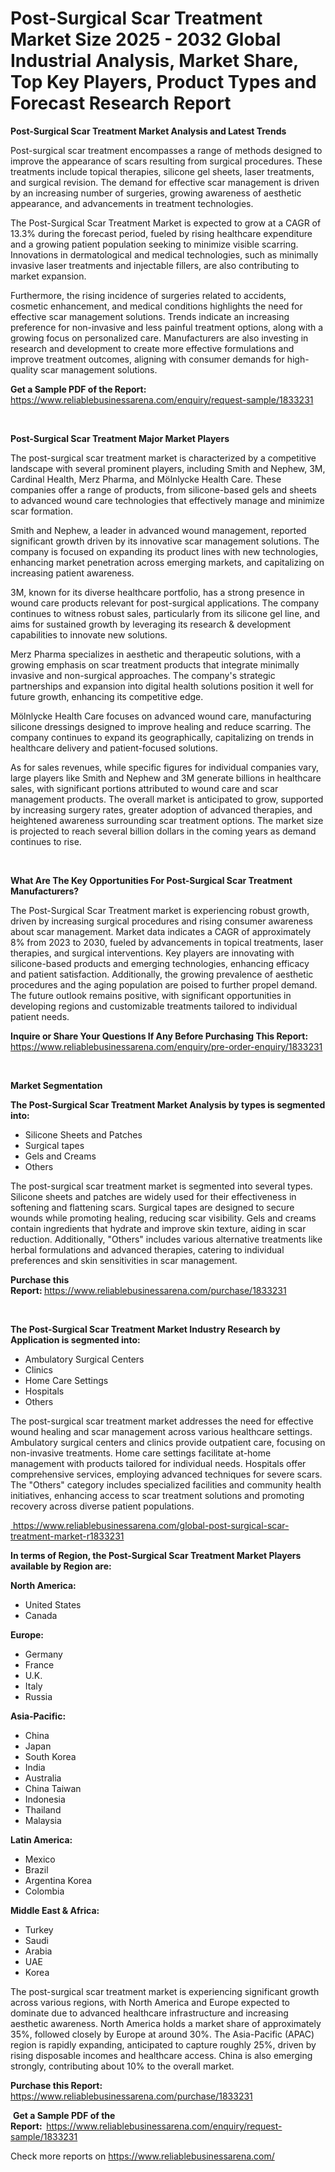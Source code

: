 <p><h1>Post-Surgical Scar Treatment Market Size 2025 - 2032 Global Industrial Analysis, Market Share, Top Key Players, Product Types and Forecast Research Report</h1></p><p><strong>Post-Surgical Scar Treatment Market Analysis and Latest Trends</strong></p>
<p><p>Post-surgical scar treatment encompasses a range of methods designed to improve the appearance of scars resulting from surgical procedures. These treatments include topical therapies, silicone gel sheets, laser treatments, and surgical revision. The demand for effective scar management is driven by an increasing number of surgeries, growing awareness of aesthetic appearance, and advancements in treatment technologies. </p><p>The Post-Surgical Scar Treatment Market is expected to grow at a CAGR of 13.3% during the forecast period, fueled by rising healthcare expenditure and a growing patient population seeking to minimize visible scarring. Innovations in dermatological and medical technologies, such as minimally invasive laser treatments and injectable fillers, are also contributing to market expansion. </p><p>Furthermore, the rising incidence of surgeries related to accidents, cosmetic enhancement, and medical conditions highlights the need for effective scar management solutions. Trends indicate an increasing preference for non-invasive and less painful treatment options, along with a growing focus on personalized care. Manufacturers are also investing in research and development to create more effective formulations and improve treatment outcomes, aligning with consumer demands for high-quality scar management solutions.</p></p>
<p><strong>Get a Sample PDF of the Report:&nbsp;</strong> <a href="https://www.reliablebusinessarena.com/enquiry/request-sample/1833231?utm_campaign=2383&utm_medium=2&utm_source=Github&utm_content=ia&utm_term=26032025&utm_id=post-surgical-scar-treatment">https://www.reliablebusinessarena.com/enquiry/request-sample/1833231</a></p>
<p>&nbsp;</p>
<p><strong>Post-Surgical Scar Treatment Major Market Players</strong></p>
<p><p>The post-surgical scar treatment market is characterized by a competitive landscape with several prominent players, including Smith and Nephew, 3M, Cardinal Health, Merz Pharma, and Mölnlycke Health Care. These companies offer a range of products, from silicone-based gels and sheets to advanced wound care technologies that effectively manage and minimize scar formation.</p><p>Smith and Nephew, a leader in advanced wound management, reported significant growth driven by its innovative scar management solutions. The company is focused on expanding its product lines with new technologies, enhancing market penetration across emerging markets, and capitalizing on increasing patient awareness.</p><p>3M, known for its diverse healthcare portfolio, has a strong presence in wound care products relevant for post-surgical applications. The company continues to witness robust sales, particularly from its silicone gel line, and aims for sustained growth by leveraging its research & development capabilities to innovate new solutions.</p><p>Merz Pharma specializes in aesthetic and therapeutic solutions, with a growing emphasis on scar treatment products that integrate minimally invasive and non-surgical approaches. The company's strategic partnerships and expansion into digital health solutions position it well for future growth, enhancing its competitive edge.</p><p>Mölnlycke Health Care focuses on advanced wound care, manufacturing silicone dressings designed to improve healing and reduce scarring. The company continues to expand its geographically, capitalizing on trends in healthcare delivery and patient-focused solutions.</p><p>As for sales revenues, while specific figures for individual companies vary, large players like Smith and Nephew and 3M generate billions in healthcare sales, with significant portions attributed to wound care and scar management products. The overall market is anticipated to grow, supported by increasing surgery rates, greater adoption of advanced therapies, and heightened awareness surrounding scar treatment options. The market size is projected to reach several billion dollars in the coming years as demand continues to rise.</p></p>
<p>&nbsp;</p>
<p><strong>What Are The Key Opportunities For Post-Surgical Scar Treatment Manufacturers?</strong></p>
<p><p>The Post-Surgical Scar Treatment market is experiencing robust growth, driven by increasing surgical procedures and rising consumer awareness about scar management. Market data indicates a CAGR of approximately 8% from 2023 to 2030, fueled by advancements in topical treatments, laser therapies, and surgical interventions. Key players are innovating with silicone-based products and emerging technologies, enhancing efficacy and patient satisfaction. Additionally, the growing prevalence of aesthetic procedures and the aging population are poised to further propel demand. The future outlook remains positive, with significant opportunities in developing regions and customizable treatments tailored to individual patient needs.</p></p>
<p><strong>Inquire or Share Your Questions If Any Before Purchasing This Report:</strong> <a href="https://www.reliablebusinessarena.com/enquiry/pre-order-enquiry/1833231?utm_campaign=2383&utm_medium=2&utm_source=Github&utm_content=ia&utm_term=26032025&utm_id=post-surgical-scar-treatment">https://www.reliablebusinessarena.com/enquiry/pre-order-enquiry/1833231</a></p>
<p>&nbsp;</p>
<p><strong>Market Segmentation</strong></p>
<p><strong>The Post-Surgical Scar Treatment Market Analysis by types is segmented into:</strong></p>
<p><ul><li>Silicone Sheets and Patches</li><li>Surgical tapes</li><li>Gels and Creams</li><li>Others</li></ul></p>
<p><p>The post-surgical scar treatment market is segmented into several types. Silicone sheets and patches are widely used for their effectiveness in softening and flattening scars. Surgical tapes are designed to secure wounds while promoting healing, reducing scar visibility. Gels and creams contain ingredients that hydrate and improve skin texture, aiding in scar reduction. Additionally, "Others" includes various alternative treatments like herbal formulations and advanced therapies, catering to individual preferences and skin sensitivities in scar management.</p></p>
<p><strong>Purchase this Report:&nbsp;</strong><a href="https://www.reliablebusinessarena.com/purchase/1833231?utm_campaign=2383&utm_medium=2&utm_source=Github&utm_content=ia&utm_term=26032025&utm_id=post-surgical-scar-treatment">https://www.reliablebusinessarena.com/purchase/1833231</a></p>
<p>&nbsp;</p>
<p><strong>The Post-Surgical Scar Treatment Market Industry Research by Application is segmented into:</strong></p>
<p><ul><li>Ambulatory Surgical Centers</li><li>Clinics</li><li>Home Care Settings</li><li>Hospitals</li><li>Others</li></ul></p>
<p><p>The post-surgical scar treatment market addresses the need for effective wound healing and scar management across various healthcare settings. Ambulatory surgical centers and clinics provide outpatient care, focusing on non-invasive treatments. Home care settings facilitate at-home management with products tailored for individual needs. Hospitals offer comprehensive services, employing advanced techniques for severe scars. The "Others" category includes specialized facilities and community health initiatives, enhancing access to scar treatment solutions and promoting recovery across diverse patient populations.</p></p>
<p><a href="https://www.reliablebusinessarena.com/global-post-surgical-scar-treatment-market-r1833231?utm_campaign=2383&utm_medium=2&utm_source=Github&utm_content=ia&utm_term=26032025&utm_id=post-surgical-scar-treatment">&nbsp;https://www.reliablebusinessarena.com/global-post-surgical-scar-treatment-market-r1833231</a></p>
<p><strong>In terms of Region, the Post-Surgical Scar Treatment Market Players available by Region are:</strong></p>
<p>
    <p> <strong> North America: </strong>
        <ul>
            <li>United States</li>
            <li>Canada</li>
        </ul>
        </p> 
    <p> <strong> Europe: </strong>
        <ul>
            <li>Germany</li>
            <li>France</li>
            <li>U.K.</li>
            <li>Italy</li>
            <li>Russia</li>
        </ul>
        </p> 
    <p> <strong> Asia-Pacific: </strong>
        <ul>
            <li>China</li>
            <li>Japan</li>
            <li>South Korea</li>
            <li>India</li>
            <li>Australia</li>
            <li>China Taiwan</li>
            <li>Indonesia</li>
            <li>Thailand</li>
            <li>Malaysia</li>
        </ul>
        </p> 
    <p> <strong> Latin America: </strong>
        <ul>
            <li>Mexico</li>
            <li>Brazil</li>
            <li>Argentina Korea</li>
            <li>Colombia</li>
        </ul>
        </p> 
    <p> <strong> Middle East & Africa: </strong>
        <ul>
            <li>Turkey</li>
            <li>Saudi</li>
            <li>Arabia</li>
            <li>UAE</li>
            <li>Korea</li>
        </ul>
    </p>
    </p>
<p><p>The post-surgical scar treatment market is experiencing significant growth across various regions, with North America and Europe expected to dominate due to advanced healthcare infrastructure and increasing aesthetic awareness. North America holds a market share of approximately 35%, followed closely by Europe at around 30%. The Asia-Pacific (APAC) region is rapidly expanding, anticipated to capture roughly 25%, driven by rising disposable incomes and healthcare access. China is also emerging strongly, contributing about 10% to the overall market.</p></p>
<p><strong>Purchase this Report: </strong><a href="https://www.reliablebusinessarena.com/purchase/1833231?utm_campaign=2383&utm_medium=2&utm_source=Github&utm_content=ia&utm_term=26032025&utm_id=post-surgical-scar-treatment">https://www.reliablebusinessarena.com/purchase/1833231</a></p>
<p>&nbsp;<strong>Get a Sample PDF of the Report:&nbsp;&nbsp;</strong><a href="https://www.reliablebusinessarena.com/enquiry/request-sample/1833231?utm_campaign=2383&utm_medium=2&utm_source=Github&utm_content=ia&utm_term=26032025&utm_id=post-surgical-scar-treatment">https://www.reliablebusinessarena.com/enquiry/request-sample/1833231</a></p>
<p><strong></strong></p>
<p>Check more reports on <a href="https://www.reliablebusinessarena.com/?utm_campaign=2383&utm_medium=2&utm_source=Github&utm_content=ia&utm_term=26032025&utm_id=post-surgical-scar-treatment">https://www.reliablebusinessarena.com/</a></p>